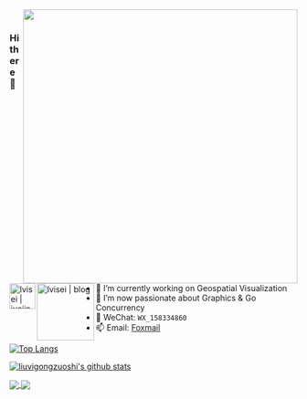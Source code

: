 <img align="right" width="480px" src="https://user-images.githubusercontent.com/26923747/94355127-00a72780-00b4-11eb-8aa0-a239d59305f4.gif" />

<a href="https://juejin.im/user/1926000101565774">
  <img align="left" alt="lvisei | juejin" width="45px" src="https://s3.pstatp.com/toutiao/xitu_juejin_web/img/logo.a7995ad.svg" />
</a>

<a href="https://github.com/lvisei/blog">
  <img align="left" alt="lvisei | blog" width="100px" src="https://user-images.githubusercontent.com/26923747/96274340-f74e1280-1002-11eb-9e42-13bdc4ae1d16.png" />
  <!--
  <img align="left" alt="lvisei | blog" width="40px" src="https://user-images.githubusercontent.com/26923747/90339043-b9436b00-e020-11ea-9135-       2992831cc4ae.png" />
  -->
</a>

<br>

### Hi there 👋

- 🔭  I’m currently working on Geospatial Visualization
- 🌱  I’m now passionate about Graphics & Go Concurrency
- 💬  WeChat: `WX_158334860`
- 📫  Email: [Foxmail](mailto:liuvigongzuoshi@foxmail.com)
<!-- - 👯  I’m looking to collaborate on [vue-iview-admin-template](https://github.com/lvisei/vue-iview-admin-template) & [gin-admin-template](https://github.com/lvisei/gin-admin-template) -->

<!--
- 🤔 I’m looking for help with ...
- 💬 Ask me about ...
- 😄 Pronouns: ...
- ⚡ Fun fact: ...
-->

[![Top Langs](https://github-readme-stats.vercel.app/api/top-langs/?username=lvisei&layout=compact&count_private=true&theme=tokyonight)](https://github.com/lvisei)

[![liuvigongzuoshi's github stats](https://github-readme-stats.vercel.app/api?username=lvisei&hide=prs,contribs&count_private=true&show_icons=true&theme=tokyonight)](https://github.com/lvisei/blog)


<a href="https://github.com/lvisei/vue-iview-admin-template">
  <img align="center" src="https://github-readme-stats.vercel.app/api/pin/?username=lvisei&repo=vue-iview-admin-template&theme=tokyonight" />
</a>

<a href="https://github.com/lvisei/leaflet-demo">
  <img align="center" src="https://github-readme-stats.vercel.app/api/pin/?username=lvisei&repo=leaflet-demo&theme=tokyonight" />
</a> 


